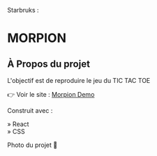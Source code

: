 
Starbruks :
# MORPION 
## À Propos du projet

L'objectif est de reproduire le jeu du TIC TAC TOE


👉 Voir le site : <a href="https://charlesabj-morpion.netlify.app/">Morpion Demo<a/>

Construit avec :

» React </br>
» CSS 

Photo du projet 📸
